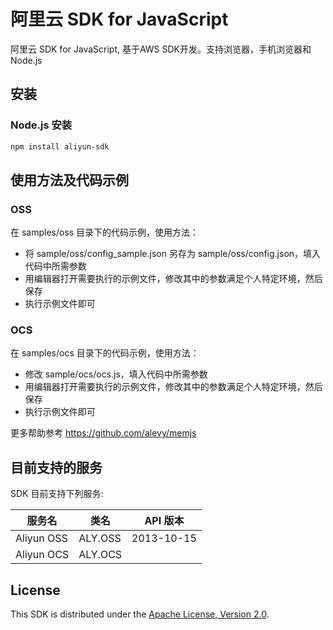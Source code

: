 # 阿里云 SDK for JavaScript

阿里云 SDK for JavaScript, 基于AWS SDK开发。支持浏览器，手机浏览器和Node.js

## 安装

### Node.js 安装

```sh
npm install aliyun-sdk
```

## 使用方法及代码示例

### OSS
在 samples/oss 目录下的代码示例，使用方法：
 - 将 sample/oss/config_sample.json 另存为 sample/oss/config.json，填入代码中所需参数
 - 用编辑器打开需要执行的示例文件，修改其中的参数满足个人特定环境，然后保存
 - 执行示例文件即可

### OCS
在 samples/ocs 目录下的代码示例，使用方法：
 - 修改 sample/ocs/ocs.js，填入代码中所需参数
 - 用编辑器打开需要执行的示例文件，修改其中的参数满足个人特定环境，然后保存
 - 执行示例文件即可

更多帮助参考 https://github.com/alevy/memjs


## 目前支持的服务

SDK 目前支持下列服务:

<table>
  <thead>
    <th>服务名</th>
    <th>类名</th>
    <th>API 版本</th>
  </thead>
  <tbody>
    <tr><td>Aliyun OSS</td><td>ALY.OSS</td><td>2013-10-15</td></tr>
    <tr><td>Aliyun OCS</td><td>ALY.OCS</td><td></td></tr>
  </tbody>
</table>

## License

This SDK is distributed under the
[Apache License, Version 2.0](http://www.apache.org/licenses/LICENSE-2.0).
